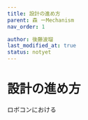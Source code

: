 ```yaml
---
title: 設計の進め方
parent: 森 ーMechanism
nav_order: 1

author: 後藤波瑠
last_modified_at: true
status: notyet
---
```


# **設計の進め方**
ロボコンにおける